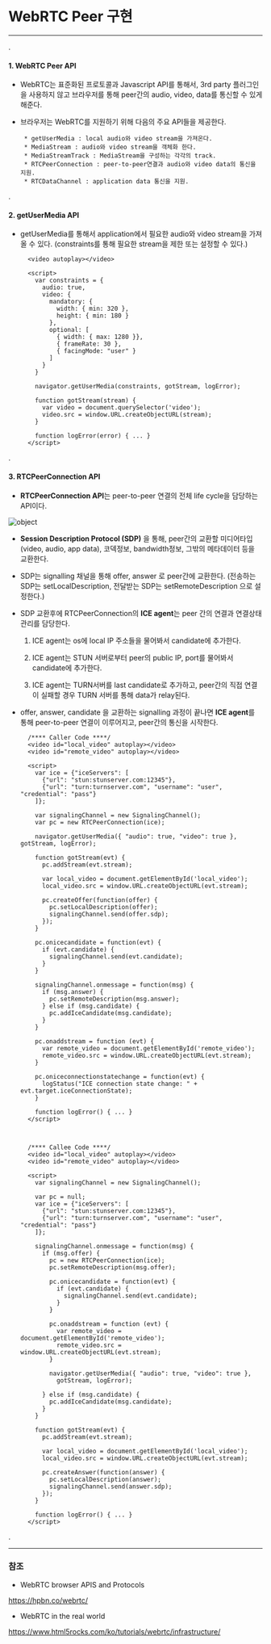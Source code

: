 # WebRTC Peer 구현
 
***

.

#### 1. WebRTC Peer API

 - WebRTC는 표준화된 프로토콜과 Javascript API를 통해서, 3rd party 플러그인을 사용하지 않고 브라우저를 통해 peer간의 audio, video, data를 통신할 수 있게 해준다.
 - 브라우저는 WebRTC를 지원하기 위해 다음의 주요 API들을 제공한다. 
 
 
        * getUserMedia : local audio와 video stream을 가져온다.
        * MediaStream : audio와 video stream을 객체화 한다.
        * MediaStreamTrack : MediaStream을 구성하는 각각의 track.
        * RTCPeerConnection : peer-to-peer연결과 audio와 video data의 통신을 지원.
        * RTCDataChannel : application data 통신을 지원.
      
.

#### 2. getUserMedia API

- getUserMedia를 통해서 application에서 필요한 audio와 video stream을 가져올 수 있다. (constraints를 통해 필요한 stream을 제한 또는 설정할 수 있다.)


        <video autoplay></video> 
        
        <script>
          var constraints = {
            audio: true, 
            video: { 
              mandatory: {  
                width: { min: 320 },
                height: { min: 180 }
              },
              optional: [  
                { width: { max: 1280 }},
                { frameRate: 30 },
                { facingMode: "user" }
              ]
            }
          }
        
          navigator.getUserMedia(constraints, gotStream, logError);  
        
          function gotStream(stream) { 
            var video = document.querySelector('video');
            video.src = window.URL.createObjectURL(stream);
          }
        
          function logError(error) { ... }
        </script>


.

#### 3. RTCPeerConnection API

- **RTCPeerConnection API**는 peer-to-peer 연결의 전체 life cycle을 담당하는 API이다.

![object](./../images/develop/RTCPeerConnection.png "object")

- **Session Description Protocol (SDP)** 을 통해, peer간의 교환할 미디어타입(video, audio, app data), 코덱정보, bandwidth정보, 그밖의 메타데이터 등을 교환한다. 

- SDP는 signalling 채널을 통해 offer, answer 로 peer간에 교환한다. (전송하는 SDP는 setLocalDescription, 전달받는 SDP는 setRemoteDescription 으로 설정한다.)

- SDP 교환후에 RTCPeerConnection의 **ICE agent**는 peer 간의 연결과 연결상태 관리를 담당한다.

    1) ICE agent는 os에 local IP 주소들을 물어봐서 candidate에 추가한다.
    
    2) ICE agent는 STUN 서버로부터 peer의 public IP, port를 물어봐서 candidate에 추가한다.
    
    3) ICE agent는 TURN서버를 last candidate로 추가하고, peer간의 직접 연결이 실패할 경우 TURN 서버를 통해 data가 relay된다.
        
- offer, answer, candidate 을 교환하는 signalling 과정이 끝나면 **ICE agent**를 통해 peer-to-peer 연결이 이루어지고, peer간의 통신을 시작한다.
        
        
        /**** Caller Code ****/
        <video id="local_video" autoplay></video> 
        <video id="remote_video" autoplay></video> 
        
        <script>
          var ice = {"iceServers": [
            {"url": "stun:stunserver.com:12345"},
            {"url": "turn:turnserver.com", "username": "user", "credential": "pass"}
          ]};
        
          var signalingChannel = new SignalingChannel(); 
          var pc = new RTCPeerConnection(ice); 
        
          navigator.getUserMedia({ "audio": true, "video": true }, gotStream, logError); 
        
          function gotStream(evt) {
            pc.addStream(evt.stream); 
        
            var local_video = document.getElementById('local_video');
            local_video.src = window.URL.createObjectURL(evt.stream); 
        
            pc.createOffer(function(offer) { 
              pc.setLocalDescription(offer);
              signalingChannel.send(offer.sdp);
            });
          }
        
          pc.onicecandidate = function(evt) { 
            if (evt.candidate) {
              signalingChannel.send(evt.candidate);
            }
          }
        
          signalingChannel.onmessage = function(msg) { 
            if (msg.answer) {
              pc.setRemoteDescription(msg.answer);
            } else if (msg.candidate) {
              pc.addIceCandidate(msg.candidate);
            }
          }
        
          pc.onaddstream = function (evt) { 
            var remote_video = document.getElementById('remote_video');
            remote_video.src = window.URL.createObjectURL(evt.stream);
          }
          
          pc.oniceconnectionstatechange = function(evt) { 
            logStatus("ICE connection state change: " + evt.target.iceConnectionState);
          }
        
          function logError() { ... }
        </script>



        /**** Callee Code ****/
        <video id="local_video" autoplay></video>
        <video id="remote_video" autoplay></video>
        
        <script>
          var signalingChannel = new SignalingChannel();
        
          var pc = null;
          var ice = {"iceServers": [
            {"url": "stun:stunserver.com:12345"},
            {"url": "turn:turnserver.com", "username": "user", "credential": "pass"}
          ]};
        
          signalingChannel.onmessage = function(msg) {
            if (msg.offer) { 
              pc = new RTCPeerConnection(ice);
              pc.setRemoteDescription(msg.offer);
        
              pc.onicecandidate = function(evt) {
                if (evt.candidate) {
                  signalingChannel.send(evt.candidate);
                }
              }
        
              pc.onaddstream = function (evt) {
                var remote_video = document.getElementById('remote_video');
                remote_video.src = window.URL.createObjectURL(evt.stream);
              }
        
              navigator.getUserMedia({ "audio": true, "video": true },
                gotStream, logError);
        
            } else if (msg.candidate) { 
              pc.addIceCandidate(msg.candidate);
            }
          }
        
          function gotStream(evt) {
            pc.addStream(evt.stream);
        
            var local_video = document.getElementById('local_video');
            local_video.src = window.URL.createObjectURL(evt.stream);
        
            pc.createAnswer(function(answer) { 
              pc.setLocalDescription(answer);
              signalingChannel.send(answer.sdp);
            });
          }
        
          function logError() { ... }
        </script>

.

***

### 참조

 - WebRTC browser APIS and Protocols
 
  <https://hpbn.co/webrtc/>

 - WebRTC in the real world
 
  <https://www.html5rocks.com/ko/tutorials/webrtc/infrastructure/>

